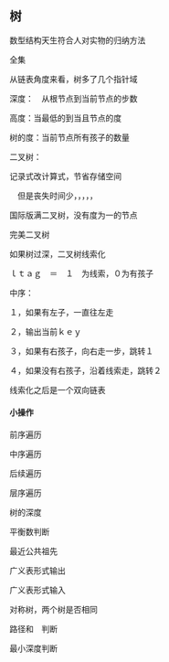 ## 树

数型结构天生符合人对实物的归纳方法



全集

从链表角度来看，树多了几个指针域

深度：　从根节点到当前节点的步数

高度：当最低的到当且节点的度



树的度：当前节点所有孩子的数量

二叉树：

记录式改计算式，节省存储空间

　但是丧失时间少，，，，，



国际版满二叉树，没有度为一的节点

完美二叉树



如果树过深，二叉树线索化

ｌｔａｇ　＝　１　为线索，０为有孩子

中序：

１，如果有左子，一直往左走

２，输出当前ｋｅｙ

３，如果有右孩子，向右走一步，跳转１

４，如果没有右孩子，沿着线索走，跳转２



线索化之后是一个双向链表





#### 小操作

前序遍历

中序遍历

后续遍历

层序遍历



树的深度

平衡数判断

最近公共祖先



广义表形式输出

广义表形式输入



对称树，两个树是否相同

路径和　判断

最小深度判断



